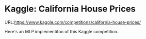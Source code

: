 # Kaggle: California House Prices

URL:https://www.kaggle.com/competitions/california-house-prices/

Here's an MLP implementiton of this Kaggle competition.
